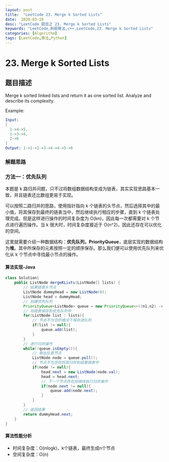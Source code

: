 ```yaml
---
layout: post
title:  "LeetCode 23. Merge k Sorted Lists"
date:  2020-03-19
desc: "LeetCode 题目之 23. Merge k Sorted Lists"
keywords: "LeetCode,刷题算法,c++,LeetCode,23. Merge k Sorted Lists"
categories: [Algorithm]
tags: [LeetCode,算法,Python]
---
```

# 23. Merge k Sorted Lists

## 题目描述

Merge k sorted linked lists and return it as one sorted list. Analyze and describe its complexity.

Example:

```s
Input:
[
  1->4->5,
  1->3->4,
  2->6
]
Output: 1->1->2->3->4->4->5->6
```

### 解题思路

### 方法一：优先队列

本题是 k 路归并问题，只不过将数组数据结构变成为链表，其实实现思路基本一致，并且链表还比数组更易于实现。

可以按照二路归并的思路，使用指针指向 k 个链表的头节点，然后选择其中的最小值，将其保存到最终的链表当中，然后继续执行相应的步骤，直到 k 个链表处理完成。但是这样进行操作的时间复杂度为 O(kn)，因此每一次都需要对 k 个节点进行遍历操作。当 k 很大时，时间复杂度接近于 O(n^2)，因此还存在可以优化的空间。

这里就需要介绍一种数据结构：**优先队列，PriorityQueue**，底层实现的数据结构为**堆**。其中所保存的元素按照一定的顺序保存。那么我们便可以使用优先队列来优化从 k 个节点中寻找最小节点的操作。

#### 算法实现-Java

```java
class Solution{
    public ListNode mergeKLists(ListNode[] lists) {
        // 结果链表头节点
        ListNode dummyHead = new ListNode(0);
        ListNode head = dummyHead;
        // 创建优先队列
        PriorityQueue<ListNode> queue = new PriorityQueue<>((n1,n2) -> n1.val - n2.val);
        // 将链表保存到优先队列中
        for(ListNode list : lists){
            // 节点不为空的情况下保存进队列
            if(list != null){
                queue.add(list);
            }
        }
        // 进行归并操作
        while(!queue.isEmpty()){
            // 取出队首节点
            ListNode node = queue.poll();
            // 节点不为空则将其归并到结果链表中
            if(node != null){
                head.next = new ListNode(node.val);
                head = head.next;
                // 下一个节点存在则继续执行归并操作
                if(node.next != null){
                    queue.add(node.next);
                }
            }
        }
        // 返回结果
        return dummyHead.next;
    } 
}
```

#### 算法性能分析

- 时间复杂度：O(nlogk)，k个链表，最终生成n个节点
- 空间复杂度：O(n)
